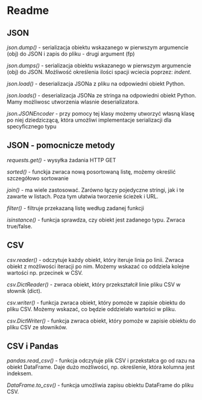 # Readme

## JSON
*_json.dump()_* - serializacja obiektu wskazanego w pierwszym argumencie (obj) do JSON i zapis do pliku - drugi argument (fp)

*_json.dumps()_* - serializacja obiektu wskazanego w pierwszym argumencie (obj) do JSON. Możliwość określenia ilości spacji wciecia poprzez: _indent_.

*_json.load()_* - deserializacja JSONa z pliku na odpowiedni obiekt Python.

*_json.loads()_* - deserializacja JSONa ze stringa na odpowiedni obiekt Python. Mamy możliwosc utworzenia wlasnie deserializatora.

*_json.JSONEncoder_* - przy pomocy tej klasy możemy utworzyć własną klasę po niej dziedziczącą, która umożliwi implementacje serializacji dla specyficznego typu

## JSON - pomocnicze metody

*_requests.get()_* - wysyłka żadania HTTP GET

*_sorted()_* - funckja zwraca nową posortowaną listę, możemy określić szczegółowo sortowanie

*_join()_* - ma wiele zastosować. Zarówno łączy pojedyczne stringi, jak i te zawarte w listach. Poza tym ułatwia tworzenie ścieżek i URL.

*_filter()_* - filtruje przekazaną listę według zadanej funkcji

*_isinstance()_* - funkcja sprawdza, czy obiekt jest zadanego typu. Zwraca true/false.

## CSV

*_csv.reader()_* - odczytuje każdy obiekt, który iteruje linia po linii. Zwraca obiekt z możliwości iteracji po nim. Możemy wskazać co oddziela kolejne wartości np. przecinek w CSV.

*_csv.DictReader()_* - zwraca obiekt, który przekształcił linie pliku CSV w słownik (dict).

*_csv.writer()_* - funkcja zwraca obiekt, który pomoże w zapisie obiektu do pliku CSV. Możemy wskazać, co będzie oddzielało wartości w pliku.

*_csv.DictWriter()_* - funkcja zwraca obiekt, który pomoże w zapisie obiektu do pliku CSV ze słowników.

## CSV i Pandas

*_pandas.read_csv()_* - funkcja odczytuje plik CSV i przekstałca go od razu na obiekt DataFrame. Daje dużo możliwości, np. określenie, która kolumna jest indeksem.

*_DataFrame.to_csv()_* - funkcja umożliwia zapisu obiektu DataFrame do pliku CSV.





